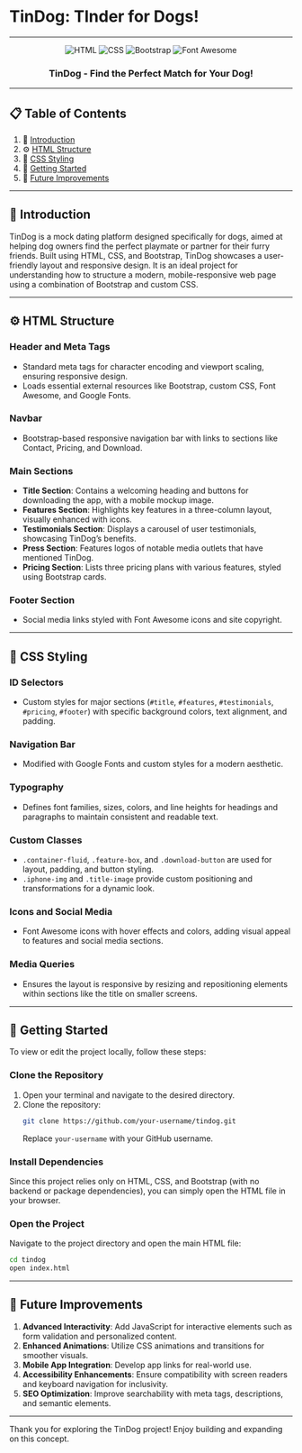 # TinDog: TInder for Dogs!

---

<div align="center">
  <img src="https://img.shields.io/badge/-HTML5-black?style=for-the-badge&logoColor=white&logo=html5&color=E34F26" alt="HTML" />
  <img src="https://img.shields.io/badge/-CSS3-black?style=for-the-badge&logoColor=white&logo=css3&color=1572B6" alt="CSS" />
  <img src="https://img.shields.io/badge/-Bootstrap-black?style=for-the-badge&logoColor=white&logo=bootstrap&color=7952B3" alt="Bootstrap" />
  <img src="https://img.shields.io/badge/-Font_Awesome-black?style=for-the-badge&logoColor=white&logo=font-awesome&color=339AF0" alt="Font Awesome" />
</div>

<h3 align="center">TinDog - Find the Perfect Match for Your Dog!</h3>

---

## 📋 Table of Contents

1. 🐾 [Introduction](#introduction)
2. ⚙️ [HTML Structure](#html-structure)
3. 🎨 [CSS Styling](#css-styling)
4. 🚀 [Getting Started](#getting-started)
5. 🔗 [Future Improvements](#future-improvements)

---

## <a name="introduction">🐾 Introduction</a>

TinDog is a mock dating platform designed specifically for dogs, aimed at helping dog owners find the perfect playmate or partner for their furry friends. Built using HTML, CSS, and Bootstrap, TinDog showcases a user-friendly layout and responsive design. It is an ideal project for understanding how to structure a modern, mobile-responsive web page using a combination of Bootstrap and custom CSS.

---

## <a name="html-structure">⚙️ HTML Structure</a>

### **Header and Meta Tags**
- Standard meta tags for character encoding and viewport scaling, ensuring responsive design.
- Loads essential external resources like Bootstrap, custom CSS, Font Awesome, and Google Fonts.

### **Navbar**
- Bootstrap-based responsive navigation bar with links to sections like Contact, Pricing, and Download.

### **Main Sections**
- **Title Section**: Contains a welcoming heading and buttons for downloading the app, with a mobile mockup image.
- **Features Section**: Highlights key features in a three-column layout, visually enhanced with icons.
- **Testimonials Section**: Displays a carousel of user testimonials, showcasing TinDog’s benefits.
- **Press Section**: Features logos of notable media outlets that have mentioned TinDog.
- **Pricing Section**: Lists three pricing plans with various features, styled using Bootstrap cards.

### **Footer Section**
- Social media links styled with Font Awesome icons and site copyright.

---

## <a name="css-styling">🎨 CSS Styling</a>

### **ID Selectors**
- Custom styles for major sections (`#title`, `#features`, `#testimonials`, `#pricing`, `#footer`) with specific background colors, text alignment, and padding.

### **Navigation Bar**
- Modified with Google Fonts and custom styles for a modern aesthetic.

### **Typography**
- Defines font families, sizes, colors, and line heights for headings and paragraphs to maintain consistent and readable text.

### **Custom Classes**
- `.container-fluid`, `.feature-box`, and `.download-button` are used for layout, padding, and button styling.
- `.iphone-img` and `.title-image` provide custom positioning and transformations for a dynamic look.

### **Icons and Social Media**
- Font Awesome icons with hover effects and colors, adding visual appeal to features and social media sections.

### **Media Queries**
- Ensures the layout is responsive by resizing and repositioning elements within sections like the title on smaller screens.

---

## <a name="getting-started">🚀 Getting Started</a>

To view or edit the project locally, follow these steps:

### **Clone the Repository**

1. Open your terminal and navigate to the desired directory.
2. Clone the repository:
   ```bash
   git clone https://github.com/your-username/tindog.git
   ```
   Replace `your-username` with your GitHub username.

### **Install Dependencies**

Since this project relies only on HTML, CSS, and Bootstrap (with no backend or package dependencies), you can simply open the HTML file in your browser.

### **Open the Project**

Navigate to the project directory and open the main HTML file:
   ```bash
   cd tindog
   open index.html
   ```

---

## <a name="future-improvements">🔗 Future Improvements</a>

1. **Advanced Interactivity**: Add JavaScript for interactive elements such as form validation and personalized content.
2. **Enhanced Animations**: Utilize CSS animations and transitions for smoother visuals.
3. **Mobile App Integration**: Develop app links for real-world use.
4. **Accessibility Enhancements**: Ensure compatibility with screen readers and keyboard navigation for inclusivity.
5. **SEO Optimization**: Improve searchability with meta tags, descriptions, and semantic elements.

---

Thank you for exploring the TinDog project! Enjoy building and expanding on this concept.

